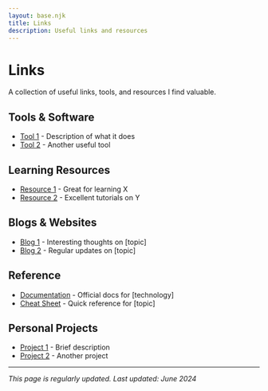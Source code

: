 ```yaml
---
layout: base.njk
title: Links
description: Useful links and resources
---
```


# Links

A collection of useful links, tools, and resources I find valuable.

## Tools & Software

- [Tool 1](https://example.com) - Description of what it does
- [Tool 2](https://example.com) - Another useful tool

## Learning Resources

- [Resource 1](https://example.com) - Great for learning X
- [Resource 2](https://example.com) - Excellent tutorials on Y

## Blogs & Websites

- [Blog 1](https://example.com) - Interesting thoughts on [topic]
- [Blog 2](https://example.com) - Regular updates on [topic]

## Reference

- [Documentation](https://example.com) - Official docs for [technology]
- [Cheat Sheet](https://example.com) - Quick reference for [topic]

## Personal Projects

- [Project 1](https://example.com) - Brief description
- [Project 2](https://example.com) - Another project

---

*This page is regularly updated. Last updated: June 2024*

